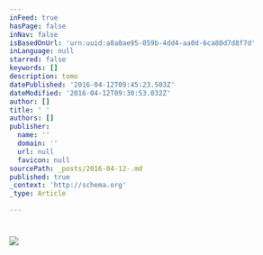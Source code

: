 ```yaml
---
inFeed: true
hasPage: false
inNav: false
isBasedOnUrl: 'urn:uuid:a8a8ae95-059b-4dd4-aa0d-6ca80d7d8f7d'
inLanguage: null
starred: false
keywords: []
description: tomo
datePublished: '2016-04-12T09:45:23.503Z'
dateModified: '2016-04-12T09:30:53.032Z'
author: []
title: ' '
authors: []
publisher:
  name: ''
  domain: ''
  url: null
  favicon: null
sourcePath: _posts/2016-04-12-.md
published: true
_context: 'http://schema.org'
_type: Article

---
```

# ![](https://the-grid-user-content.s3-us-west-2.amazonaws.com/7df322ad-a578-41fa-9a52-9edfab8cf3fe.png)